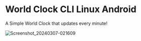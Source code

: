 # World Clock CLI Linux Android

A Simple World Clock that updates every minute!

![Screenshot_20240307-021609](https://github.com/lexterror/World-Clock-CLI-Linux-Android/assets/16135535/8164b8f5-d145-4f9d-b536-21035a435c69)








